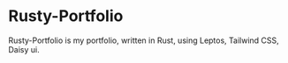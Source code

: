 # Rusty-Portfolio
 
Rusty-Portfolio is my portfolio, written in Rust, using Leptos, Tailwind CSS, Daisy ui. 